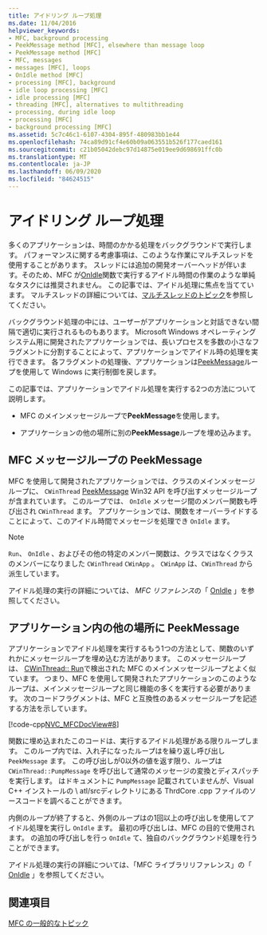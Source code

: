```yaml
---
title: アイドリング ループ処理
ms.date: 11/04/2016
helpviewer_keywords:
- MFC, background processing
- PeekMessage method [MFC], elsewhere than message loop
- PeekMessage method [MFC]
- MFC, messages
- messages [MFC], loops
- OnIdle method [MFC]
- processing [MFC], background
- idle loop processing [MFC]
- idle processing [MFC]
- threading [MFC], alternatives to multithreading
- processing, during idle loop
- processing [MFC]
- background processing [MFC]
ms.assetid: 5c7c46c1-6107-4304-895f-480983bb1e44
ms.openlocfilehash: 74ca89d91cf4e60b09a063551b526f177caed161
ms.sourcegitcommit: c21b05042debc97d14875e019ee9d698691ffc0b
ms.translationtype: MT
ms.contentlocale: ja-JP
ms.lasthandoff: 06/09/2020
ms.locfileid: "84624515"
---
```

# <a name="idle-loop-processing"></a>アイドリング ループ処理

多くのアプリケーションは、時間のかかる処理をバックグラウンドで実行します。 パフォーマンスに関する考慮事項は、このような作業にマルチスレッドを使用することがあります。 スレッドには追加の開発オーバーヘッドが伴います。そのため、MFC が[OnIdle](reference/cwinthread-class.md#onidle)関数で実行するアイドル時間の作業のような単純なタスクには推奨されません。 この記事では、アイドル処理に焦点を当てています。 マルチスレッドの詳細については、[マルチスレッドのトピック](../parallel/multithreading-support-for-older-code-visual-cpp.md)を参照してください。

バックグラウンド処理の中には、ユーザーがアプリケーションと対話できない間隔で適切に実行されるものもあります。 Microsoft Windows オペレーティングシステム用に開発されたアプリケーションでは、長いプロセスを多数の小さなフラグメントに分割することによって、アプリケーションでアイドル時の処理を実行できます。 各フラグメントの処理後、アプリケーションは[PeekMessage](/windows/win32/api/winuser/nf-winuser-peekmessagew)ループを使用して Windows に実行制御を戻します。

この記事では、アプリケーションでアイドル処理を実行する2つの方法について説明します。

- MFC のメインメッセージループで**PeekMessage**を使用します。

- アプリケーションの他の場所に別の**PeekMessage**ループを埋め込みます。

## <a name="peekmessage-in-the-mfc-message-loop"></a><a name="_core_peekmessage_in_the_mfc_message_loop"></a>MFC メッセージループの PeekMessage

MFC を使用して開発されたアプリケーションでは、クラスのメインメッセージループに、 `CWinThread` [PeekMessage](/windows/win32/api/winuser/nf-winuser-peekmessagew) Win32 API を呼び出すメッセージループが含まれています。 このループでは、 `OnIdle` メッセージ間のメンバー関数も呼び出され `CWinThread` ます。 アプリケーションでは、関数をオーバーライドすることによって、このアイドル時間でメッセージを処理でき `OnIdle` ます。

> [!NOTE]
> `Run`、 `OnIdle` 、およびその他の特定のメンバー関数は、クラスではなくクラスのメンバーになりました `CWinThread` `CWinApp` 。 `CWinApp` は、`CWinThread` から派生しています。

アイドル処理の実行の詳細については、 *MFC リファレンス*の「 [OnIdle](reference/cwinthread-class.md#onidle) 」を参照してください。

## <a name="peekmessage-elsewhere-in-your-application"></a><a name="_core_peekmessage_elsewhere_in_your_application"></a>アプリケーション内の他の場所に PeekMessage

アプリケーションでアイドル処理を実行するもう1つの方法として、関数のいずれかにメッセージループを埋め込む方法があります。 このメッセージループは、 [CWinThread:: Run](reference/cwinthread-class.md#run)で検出された MFC のメインメッセージループとよく似ています。 つまり、MFC を使用して開発されたアプリケーションのこのようなループは、メインメッセージループと同じ機能の多くを実行する必要があります。 次のコードフラグメントは、MFC と互換性のあるメッセージループを記述する方法を示しています。

[!code-cpp[NVC_MFCDocView#8](codesnippet/cpp/idle-loop-processing_1.cpp)]

関数に埋め込まれたこのコードは、実行するアイドル処理がある限りループします。 このループ内では、入れ子になったループはを繰り返し呼び出し `PeekMessage` ます。 この呼び出しが0以外の値を返す限り、ループは `CWinThread::PumpMessage` を呼び出して通常のメッセージの変換とディスパッチを実行します。 はドキュメントに `PumpMessage` 記載されていませんが、Visual C++ インストールの \ atl/srcディレクトリにある ThrdCore .cpp ファイルのソースコードを調べることができます。

内側のループが終了すると、外側のループはの1回以上の呼び出しを使用してアイドル処理を実行し `OnIdle` ます。 最初の呼び出しは、MFC の目的で使用されます。 の追加の呼び出しを行っ `OnIdle` て、独自のバックグラウンド処理を行うことができます。

アイドル処理の実行の詳細については、「MFC ライブラリリファレンス」の「 [OnIdle](reference/cwinthread-class.md#onidle) 」を参照してください。

## <a name="see-also"></a>関連項目

[MFC の一般的なトピック](general-mfc-topics.md)
